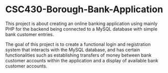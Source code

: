 # CSC430-Borough-Bank-Application
This project is about creating an online banking application using mainly PHP for the backend being connected to a MySQL database with simple bank customer entries. 

The goal of this project is to create a functional login and registration system that interacts with the MySQL database, and has certain functionalities such as establishing transfers of money between bank customer accounts within the application and a display of available bank customer accounts.
